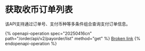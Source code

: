 # 获取收币订单列表

该API支持通过订单号、支付币种等多条件组合查询支付订单信息。

{% openapi-operation spec="20250416cn" path="/order/api/v2/payorder/list" method="get" %}
[Broken link](broken-reference)
{% endopenapi-operation %}
